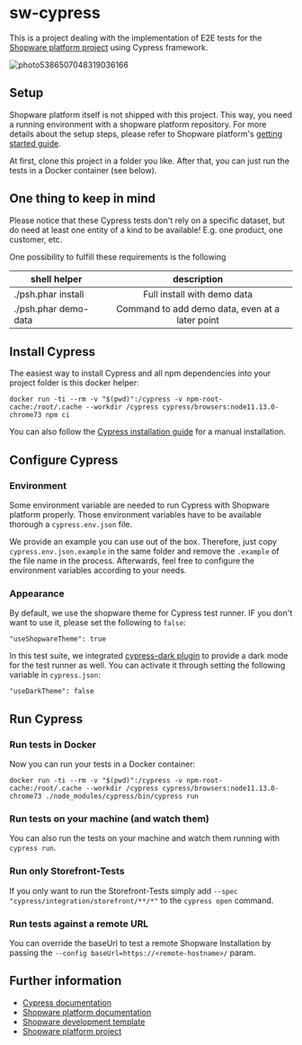 # sw-cypress

This is a project dealing with the implementation of E2E tests for the [Shopware platform project](https://github.com/shopware/platform) using Cypress framework.

![photo5386507048319036166](https://user-images.githubusercontent.com/29896429/57980788-dc532980-7a2f-11e9-9736-54fb0bf518db.jpg)

## Setup
Shopware platform itself is not shipped with this project. This way, you need a running environment with a shopware platform repository. For more details about the setup steps, please refer to Shopware platform's [getting started guide](https://docs.shopware.com/en/shopware-platform-dev-en/getting-started).

At first, clone this project in a folder you like. After that, you can just run the tests in a Docker container (see below).

## One thing to keep in mind

Please notice that these Cypress tests don't rely on a specific dataset, but do need at least one entity of a kind to be available! E.g. one product, one customer, etc.

One possibility to fulfill these requirements is the following

| shell helper | description    |
| ------------ |:--------------:|
| ./psh.phar install  |   Full install with demo data   |
| ./psh.phar demo-data     | Command to add demo data, even at a later point |

## Install Cypress

The easiest way to install Cypress and all npm dependencies into your project folder is this docker helper:

```
docker run -ti --rm -v "$(pwd)":/cypress -v npm-root-cache:/root/.cache --workdir /cypress cypress/browsers:node11.13.0-chrome73 npm ci
```

You can also follow the [Cypress installation guide](https://docs.cypress.io/guides/getting-started/installing-cypress.html) for a manual installation. 

## Configure Cypress

### Environment 
Some environment variable are needed to run Cypress with Shopware platform properly. Those environment variables have
to be available thorough a `cypress.env.json` file. 

We provide an example you can use out of the box. 
Therefore, just copy `cypress.env.json.example` in the same folder and remove the `.example` of the file name in the 
process. Afterwards, feel free to configure the environment variables according to your needs. 

### Appearance
By default, we use the shopware theme for Cypress test runner. IF you don't want to use it, please set the following to `false`:
```
"useShopwareTheme": true
```

In this test suite, we integrated [cypress-dark plugin](https://github.com/bahmutov/cypress-dark) 
to provide a dark mode for the test runner as well. You can activate it through setting the following variable in `cypress.json`:
```
"useDarkTheme": false
```

## Run Cypress

### Run tests in Docker

Now you can run your tests in a Docker container:

```
docker run -ti --rm -v "$(pwd)":/cypress -v npm-root-cache:/root/.cache --workdir /cypress cypress/browsers:node11.13.0-chrome73 ./node_modules/cypress/bin/cypress run
```

### Run tests on your machine (and watch them)

You can also run the tests on your machine and watch them running with `cypress run`.


### Run only Storefront-Tests

If you only want to run the Storefront-Tests simply add `--spec "cypress/integration/storefront/**/*"` to the `cypress open` command.

### Run tests against a remote URL

You can override the baseUrl to test a remote Shopware Installation by passing the `--config baseUrl=https://<remote-hostname>/` param.

## Further information

* [Cypress documentation](https://docs.cypress.io/guides/overview/why-cypress.html)
* [Shopware platform documentation](https://docs.shopware.com/en/shopware-platform-dev-en)
* [Shopware development template](https://github.com/shopware/development)
* [Shopware platform project](https://github.com/shopware/platform) 
